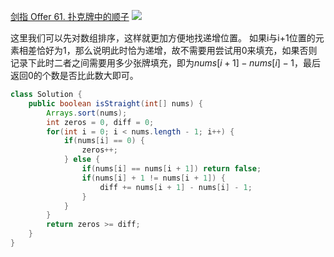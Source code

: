 [剑指 Offer 61. 扑克牌中的顺子](https://leetcode-cn.com/problems/bu-ke-pai-zhong-de-shun-zi-lcof/)
![](https://img2022.cnblogs.com/blog/2272548/202201/2272548-20220130232425454-1161151327.png)

这里我们可以先对数组排序，这样就更加方便地找递增位置。
如果i与i+1位置的元素相差恰好为1，那么说明此时恰为递增，故不需要用尝试用0来填充，如果否则记录下此时二者之间需要用多少张牌填充，即为$nums[i + 1] - nums[i] - 1$，最后返回0的个数是否比此数大即可。
```java
class Solution {
    public boolean isStraight(int[] nums) {
        Arrays.sort(nums);
        int zeros = 0, diff = 0;
        for(int i = 0; i < nums.length - 1; i++) {
            if(nums[i] == 0) {
                zeros++;
            } else {
                if(nums[i] == nums[i + 1]) return false;
                if(nums[i] + 1 != nums[i + 1]) {
                    diff += nums[i + 1] - nums[i] - 1;
                }
            }
        }
        return zeros >= diff;
    }
}
```